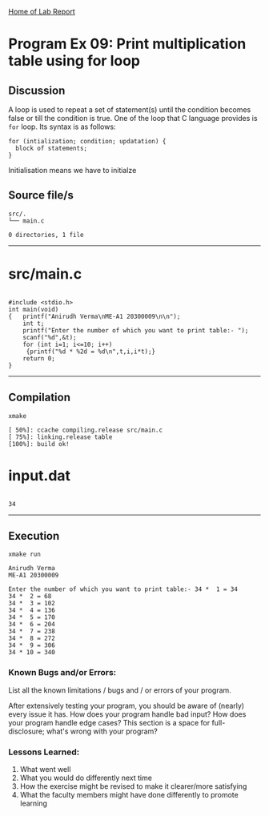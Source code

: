 [Home of Lab Report](../lab.html)

# Program Ex 09: Print multiplication table using for loop

## Discussion

A loop is used to repeat a set of statement(s) until the condition becomes false or till the condition is true. One of the loop that C language provides is `for` loop. Its syntax is as follows:  

```
for (intialization; condition; updatation) {
  block of statements;
}
```
Initialisation means we have to initialze 

## Source file/s

```
src/.
└── main.c

0 directories, 1 file
```

---


# src/main.c

```

#include <stdio.h>
int main(void)
{   printf("Anirudh Verma\nME-A1 20300009\n\n");
    int t;
    printf("Enter the number of which you want to print table:- ");
    scanf("%d",&t);
    for (int i=1; i<=10; i++)
     {printf("%d * %2d = %d\n",t,i,i*t);}
    return 0;
}

```

---

## Compilation

```
xmake

[ 50%]: ccache compiling.release src/main.c
[ 75%]: linking.release table
[100%]: build ok!

```

# input.dat

```

34

```

---


## Execution
```
xmake run

Anirudh Verma
ME-A1 20300009

Enter the number of which you want to print table:- 34 *  1 = 34
34 *  2 = 68
34 *  3 = 102
34 *  4 = 136
34 *  5 = 170
34 *  6 = 204
34 *  7 = 238
34 *  8 = 272
34 *  9 = 306
34 * 10 = 340

```

### Known Bugs and/or Errors:

List all the known limitations / bugs and / or errors of your program.

After extensively testing your program, you should be aware of (nearly) every issue it has. How does your program handle bad input? How does your program handle edge cases? This section is a space for full-disclosure; what's wrong with your program?

### Lessons Learned:

1. What went well
1. What you would do differently next time
1. How the exercise might be revised to make it clearer/more satisfying
1. What the faculty members might have done differently to promote learning
